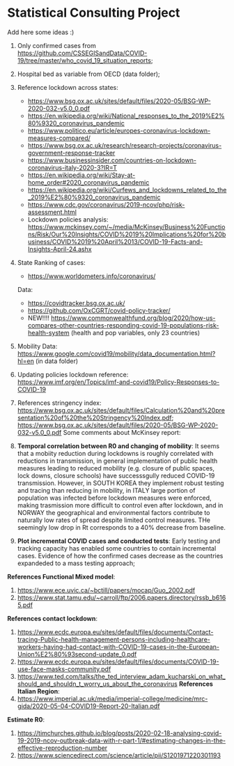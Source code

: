 # Statistical Consulting Project

Add here some ideas :) 

1. Only confirmed cases from https://github.com/CSSEGISandData/COVID-19/tree/master/who_covid_19_situation_reports;
2. Hospital bed as variable from OECD (data folder);
3. Reference lockdown across states: 
    - https://www.bsg.ox.ac.uk/sites/default/files/2020-05/BSG-WP-2020-032-v5.0_0.pdf
    - https://en.wikipedia.org/wiki/National_responses_to_the_2019%E2%80%9320_coronavirus_pandemic
    - https://www.politico.eu/article/europes-coronavirus-lockdown-measures-compared/
    - https://www.bsg.ox.ac.uk/research/research-projects/coronavirus-government-response-tracker
    - https://www.businessinsider.com/countries-on-lockdown-coronavirus-italy-2020-3?IR=T
    - https://en.wikipedia.org/wiki/Stay-at-home_order#2020_coronavirus_pandemic
    - https://en.wikipedia.org/wiki/Curfews_and_lockdowns_related_to_the_2019%E2%80%9320_coronavirus_pandemic
    - https://www.cdc.gov/coronavirus/2019-ncov/php/risk-assessment.html
    - Lockdown policies analysis: https://www.mckinsey.com/~/media/McKinsey/Business%20Functions/Risk/Our%20Insights/COVID%2019%20Implications%20for%20business/COVID%2019%20April%2013/COVID-19-Facts-and-Insights-April-24.ashx
4. State Ranking of cases: 
    - https://www.worldometers.info/coronavirus/
 
   Data:
    - https://covidtracker.bsg.ox.ac.uk/
    - https://github.com/OxCGRT/covid-policy-tracker/
    - NEW!!!! https://www.commonwealthfund.org/blog/2020/how-us-compares-other-countries-responding-covid-19-populations-risk-health-system (health and pop variables, only 23 countries)
 5. Mobility Data: https://www.google.com/covid19/mobility/data_documentation.html?hl=en (in data folder)
 6. Updating policies lockdown reference: https://www.imf.org/en/Topics/imf-and-covid19/Policy-Responses-to-COVID-19
 7. References stringency index: https://www.bsg.ox.ac.uk/sites/default/files/Calculation%20and%20presentation%20of%20the%20Stringency%20Index.pdf; https://www.bsg.ox.ac.uk/sites/default/files/2020-05/BSG-WP-2020-032-v5.0_0.pdf
Some comments about McKinsey report:

 1. **Temporal correlation between R0 and changing of mobility**: It seems that a mobiity reduction during lockdowns is roughly correlated with reductions in transmission, in general implementation of public health measures leading to reduced mobility (e.g. closure of public spaces, lock downs, closure schools) have successsgully reduced COVID-19 transmission. However, in SOUTH KOREA they implement robust testing and tracing than reducing in mobility, in ITALY large portion of population was infected before lockdown measures were enforced, making trasmission more difficult to control even after lockdown, and in NORWAY the geographical and environmental factors contribute to naturally low rates of spread despite limited control measures. THe seemingly low drop in Rt corresponds to a 40% decrease from baseline. 
 2. **Plot incremental COVID cases and conducted tests**: Early testing and tracking capacity has enabled some countries to contain incremental cases. Evidence of how the confirmed cases decrease as the countries expandeded to a mass testing approach;

**References Functional Mixed model**:
 1. https://www.ece.uvic.ca/~bctill/papers/mocap/Guo_2002.pdf
 2. https://www.stat.tamu.edu/~carroll/ftp/2006.papers.directory/rssb_b6165.pdf

**References contact lockdown**:
 1. https://www.ecdc.europa.eu/sites/default/files/documents/Contact-tracing-Public-health-management-persons-including-healthcare-workers-having-had-contact-with-COVID-19-cases-in-the-European-Union%E2%80%93second-update_0.pdf
 2. https://www.ecdc.europa.eu/sites/default/files/documents/COVID-19-use-face-masks-community.pdf
 3. https://www.ted.com/talks/the_ted_interview_adam_kucharski_on_what_should_and_shouldn_t_worry_us_about_the_coronavirus 
 **References Italian Region**:
 1. https://www.imperial.ac.uk/media/imperial-college/medicine/mrc-gida/2020-05-04-COVID19-Report-20-Italian.pdf
 
 **Estimate R0**:
 1. https://timchurches.github.io/blog/posts/2020-02-18-analysing-covid-19-2019-ncov-outbreak-data-with-r-part-1/#estimating-changes-in-the-effective-reproduction-number
 2. https://www.sciencedirect.com/science/article/pii/S1201971220301193
 
 
